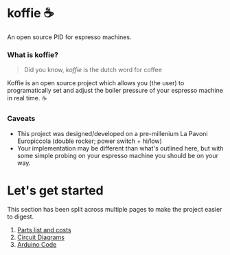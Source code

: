 # koffie ☕
An open source PID for espresso machines.

### What is koffie?
>  Did you know, *koffie* is the dutch word for coffee

Koffie is an open source project which allows you (the user) to programatically set and adjust the boiler pressure of your espresso machine in real time. ☕

### Caveats
- This project was designed/developed on a pre-millenium La Pavoni Europiccola (double rocker; power switch + hi/low)
- Your implementation may be different than what's outlined here, but with some simple probing on your espresso machine you should be on your way.

# Let's get started

This section has been split across multiple pages to make the project easier to digest.

1. [Parts list and costs](docs/requirements.md)
1. [Circuit Diagrams](docs/circuits.md)
1. [Arduino Code](docs/arduino_code.md)
